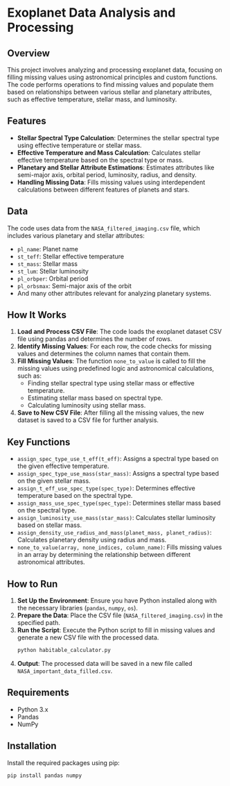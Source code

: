 # Exoplanet Data Analysis and Processing

## Overview
This project involves analyzing and processing exoplanet data, focusing on filling missing values using astronomical principles and custom functions. The code performs operations to find missing values and populate them based on relationships between various stellar and planetary attributes, such as effective temperature, stellar mass, and luminosity.

## Features
- **Stellar Spectral Type Calculation**: Determines the stellar spectral type using effective temperature or stellar mass.
- **Effective Temperature and Mass Calculation**: Calculates stellar effective temperature based on the spectral type or mass.
- **Planetary and Stellar Attribute Estimations**: Estimates attributes like semi-major axis, orbital period, luminosity, radius, and density.
- **Handling Missing Data**: Fills missing values using interdependent calculations between different features of planets and stars.

## Data
The code uses data from the `NASA_filtered_imaging.csv` file, which includes various planetary and stellar attributes:

- `pl_name`: Planet name
- `st_teff`: Stellar effective temperature
- `st_mass`: Stellar mass
- `st_lum`: Stellar luminosity
- `pl_orbper`: Orbital period
- `pl_orbsmax`: Semi-major axis of the orbit
- And many other attributes relevant for analyzing planetary systems.

## How It Works
1. **Load and Process CSV File**: The code loads the exoplanet dataset CSV file using pandas and determines the number of rows.
2. **Identify Missing Values**: For each row, the code checks for missing values and determines the column names that contain them.
3. **Fill Missing Values**: The function `none_to_value` is called to fill the missing values using predefined logic and astronomical calculations, such as:
    - Finding stellar spectral type using stellar mass or effective temperature.
    - Estimating stellar mass based on spectral type.
    - Calculating luminosity using stellar mass.
4. **Save to New CSV File**: After filling all the missing values, the new dataset is saved to a CSV file for further analysis.

## Key Functions

- `assign_spec_type_use_t_eff(t_eff)`: Assigns a spectral type based on the given effective temperature.
- `assign_spec_type_use_mass(star_mass)`: Assigns a spectral type based on the given stellar mass.
- `assign_t_eff_use_spec_type(spec_type)`: Determines effective temperature based on the spectral type.
- `assign_mass_use_spec_type(spec_type)`: Determines stellar mass based on the spectral type.
- `assign_luminosity_use_mass(star_mass)`: Calculates stellar luminosity based on stellar mass.
- `assign_density_use_radius_and_mass(planet_mass, planet_radius)`: Calculates planetary density using radius and mass.
- `none_to_value(array, none_indices, column_name)`: Fills missing values in an array by determining the relationship between different astronomical attributes.

## How to Run
1. **Set Up the Environment**: Ensure you have Python installed along with the necessary libraries (`pandas`, `numpy`, `os`).
2. **Prepare the Data**: Place the CSV file (`NASA_filtered_imaging.csv`) in the specified path.
3. **Run the Script**: Execute the Python script to fill in missing values and generate a new CSV file with the processed data.
    ```bash
    python habitable_calculator.py
    ```
4. **Output**: The processed data will be saved in a new file called `NASA_important_data_filled.csv`.


## Requirements
- Python 3.x
- Pandas
- NumPy

## Installation
Install the required packages using pip:

```bash
pip install pandas numpy

